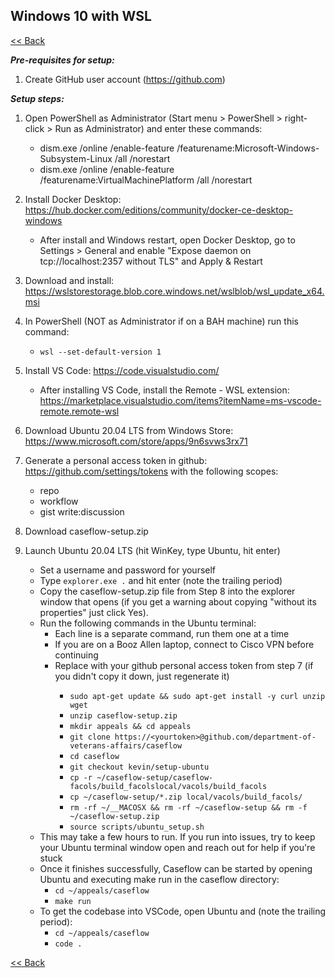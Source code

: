 ## Windows 10 with WSL ######################################################

[<< Back](README.md)

***Pre-requisites for setup:***

1. Create GitHub user account (https://github.com)

***Setup steps:***

1. Open PowerShell as Administrator (Start menu > PowerShell > right-click > Run as Administrator) and enter these commands:
    * dism.exe /online /enable-feature /featurename:Microsoft-Windows-Subsystem-Linux /all /norestart
    * dism.exe /online /enable-feature /featurename:VirtualMachinePlatform /all /norestart
2. Install Docker Desktop: https://hub.docker.com/editions/community/docker-ce-desktop-windows
    * After install and Windows restart, open Docker Desktop, go to Settings > General and enable "Expose daemon on tcp://localhost:2357 without TLS" and Apply & Restart

3. Download and install: https://wslstorestorage.blob.core.windows.net/wslblob/wsl_update_x64.msi

4. In PowerShell (NOT as Administrator if on a BAH machine) run this command:
    * `wsl --set-default-version 1`

5. Install VS Code: https://code.visualstudio.com/
    * After installing VS Code, install the Remote - WSL extension:
    https://marketplace.visualstudio.com/items?itemName=ms-vscode-remote.remote-wsl

6. Download Ubuntu 20.04 LTS from Windows Store: https://www.microsoft.com/store/apps/9n6svws3rx71

7. Generate a personal access token in github: https://github.com/settings/tokens with the following scopes:
    * repo
    * workflow
    * gist write:discussion

8. Download caseflow-setup.zip

9. Launch Ubuntu 20.04 LTS (hit WinKey, type Ubuntu, hit enter)
    * Set a username and password for yourself
    * Type `explorer.exe .` and hit enter (note the trailing period)
    * Copy the caseflow-setup.zip file from Step 8 into the explorer window that opens (if you get a warning about copying "without its properties" just click Yes).
    * Run the following commands in the Ubuntu terminal:
        * Each line is a separate command, run them one at a time
        * If you are on a Booz Allen laptop, connect to Cisco VPN before continuing
        * Replace <yourtoken> with your github personal access token from step 7 (if you didn't copy it down, just regenerate it)
            * `sudo apt-get update && sudo apt-get install -y curl unzip wget`
            * `unzip caseflow-setup.zip`
            * `mkdir appeals && cd appeals`
            * `git clone https://<yourtoken>@github.com/department-of-veterans-affairs/caseflow`
            * `cd caseflow`
            * `git checkout kevin/setup-ubuntu`
            * `cp -r ~/caseflow-setup/caseflow-facols/build_facolslocal/vacols/build_facols `
            * `cp ~/caseflow-setup/*.zip local/vacols/build_facols/`
            * `rm -rf ~/__MACOSX && rm -rf ~/caseflow-setup && rm -f ~/caseflow-setup.zip`
            * `source scripts/ubuntu_setup.sh`
    * This may take a few hours to run. If you run into issues, try to keep your Ubuntu terminal window open and reach out for help if you're stuck
    * Once it finishes successfully, Caseflow can be started by opening Ubuntu and executing make run in the caseflow directory:
        * `cd ~/appeals/caseflow`
        * `make run`
    * To get the codebase into VSCode, open Ubuntu and (note the trailing period):
        * `cd ~/appeals/caseflow`
        * `code .`

[<< Back](README.md)
